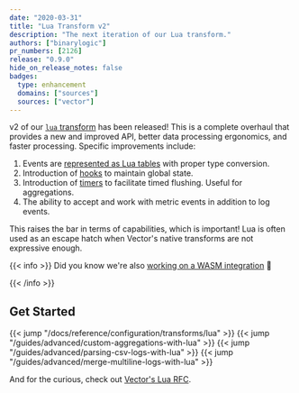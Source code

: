 ```yaml
---
date: "2020-03-31"
title: "Lua Transform v2"
description: "The next iteration of our Lua transform."
authors: ["binarylogic"]
pr_numbers: [2126]
release: "0.9.0"
hide_on_release_notes: false
badges:
  type: enhancement
  domains: ["sources"]
  sources: ["vector"]
---
```


v2 of our [`lua` transform][docs.transforms.lua] has been released! This is a
complete overhaul that provides a new and improved API, better data processing
ergonomics, and faster processing. Specific improvements include:

1. Events are [represented as Lua tables][docs.transforms.lua#event-data-model] with proper type conversion.
2. Introduction of [hooks][docs.transforms.lua#hooks] to maintain global state.
3. Introduction of [timers][docs.transforms.lua#timers] to facilitate timed flushing. Useful for aggregations.
4. The ability to accept and work with metric events in addition to log events.

This raises the bar in terms of capabilities, which is important! Lua is often
used as an escape hatch when Vector's native transforms are not expressive
enough.

{{< info >}}
Did you know we're also [working on a WASM integration][urls.pr_2006] 👀

[urls.pr_2006]: https://github.com/timberio/vector/pull/2006
{{< /info >}}

## Get Started

{{< jump "/docs/reference/configuration/transforms/lua" >}}
{{< jump "/guides/advanced/custom-aggregations-with-lua" >}}
{{< jump "/guides/advanced/parsing-csv-logs-with-lua" >}}
{{< jump "/guides/advanced/merge-multiline-logs-with-lua" >}}

And for the curious, check out [Vector's Lua RFC][urls.rfc].

[docs.transforms.lua#hooks]: /docs/reference/configuration/transforms/lua/#hooks
[docs.transforms.lua#event-data-model]: /docs/reference/configuration/transforms/lua/#event-data-model
[docs.transforms.lua#timers]: /docs/reference/configuration/transforms/lua/#timers
[docs.transforms.lua]: /docs/reference/configuration/transforms/lua/
[urls.rfc]: https://github.com/timberio/vector/blob/master/rfcs/2020-03-06-1999-api-extensions-for-lua-transform.md
